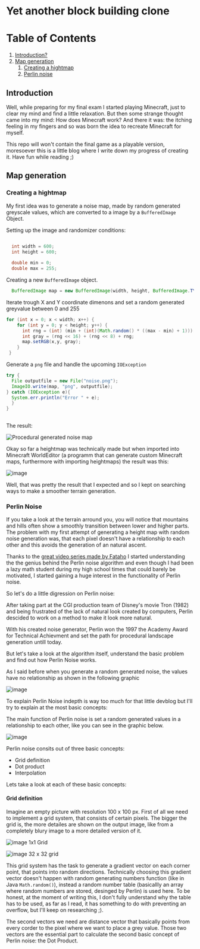 # Yet another block building clone

# Table of Contents
1. [Introduction?](#introduction)
2. [Map generation](#mapgeneration)
   1. [Creating a hightmap](#Creatingahightmap)
   2. [Perlin noise](#Perlinnoise)


## Introduction<a name="introduction"></a>

Well, while preparing for my final exam I started playing Minecraft, just to clear my mind and find a little relaxation. But then some strange thought came into my mind: How does Minecraft work? 
And there it was: the itching feeling in my fingers and so was born the idea to recreate Minecraft for myself.

This repo will won't contain the final game as a playable version, moresoever this is a little blog where I write down my progress of creating it.
Have fun while reading ;)

## Map generation <a name="mapgeneration"></a>
### Creating a hightmap <a name="Creatingahightmap"></a>

My first idea was to generate a noise map, made by random generated greyscale values, which are converted to a image by a `BufferedImage` Object.


Setting up the image and randomizer conditions:


```Java

  int width = 600;
  int height = 600;
  
  double min = 0;
  double max = 255;
```

Creating a new `BufferedImage` object.

```Java
  BufferedImage map = new BufferedImage(width, height, BufferedImage.TYPE_BYTE_GRAY);
```

Iterate trough X and Y coordinate dimenons and set a random generated greyvalue between 0 and 255

```Java
for (int x = 0; x < width; x++) {
    for (int y = 0; y < height; y++) {
      int rng = (int) (min + (int)(Math.random() * ((max - min) + 1)));
      int gray = (rng << 16) + (rng << 8) + rng;
      map.setRGB(x,y, gray);
    }
 }
 ```
 
 
 Generate a `png` file and handle the upcoming `IOException`
 
 ```Java
 try {
   File outputfile = new File("noise.png");
   ImageIO.write(map, "png", outputfile);
 } catch (IOException e){
   System.err.println("Error " + e);
   }
 }
    
```

The result:


![Procedural generated noise map](https://user-images.githubusercontent.com/70364903/234199370-d672e529-912f-4518-b9d2-4c1925ba52ed.png)

Okay so far a heightmap was technically made but when imported into Minecraft WorldEditor (a programm that can generate custom Minecraft maps, furthermore with importing heightmaps) the result was this:


![image](https://user-images.githubusercontent.com/70364903/234211051-763dec25-9287-41a7-bd2d-9bb73b757b17.png)

Well, that was pretty the result that I expected and so I kept on searching ways to make a smoother terrain generation.

### Perlin Noise <a name="Perlinnoise"></a>


If you take a look at the terrain arround you, you will notice that mountains and hills often show a smoothly transition between lower and higher parts.
The problem with my first attempt of generating a height map with random noise generation was, that each pixel doesn't have a relationship to each other and this avoids the generation of an natural ascent.

Thanks to the <a href="https://www.youtube.com/watch?v=iW4nFygKAjw&list=PLA2Wxg-e7vbA1LC15uXM0s8p5Nhse_rNn">great video series made by Fataho</a> I started understanding the the genius behind the Perlin noise algorithm and even though I had been a lazy math student during my high school times that could barely be motivated, I started gaining a huge interest in the functionality of Perlin noise.

So let's do a little digression on Perlin noise:

After taking part at the CGI production team of Disney's movie Tron (1982) and being frustrated of the lack of natural look created by computers, Perlin descided to work on a method to make it look more natural.

With his created noise generator, Perlin won the 1997 the Academy Award for Technical Achievment and set the path for procedural landscape generation untill today.

But let's take a look at the algorithm itself, understand the basic problem and find out how Perlin Noise works.

As I said before when you generate a random generated noise, the values have no relationship as shown in the following graphic

![image](https://user-images.githubusercontent.com/70364903/235259572-7aeae6d6-8106-4e64-8639-6ed7ea6dc3a2.png)

To explain Perlin Noise indepth is way too much for that little devblog but I'll try to explain at the most basic concepts:


The main function of Perlin noise is set a random generated values in a relationship to each other, like you can see in the graphic below.


![image](https://user-images.githubusercontent.com/70364903/236028686-bb2846b5-fe88-4d23-af7d-7064d06b1c4b.png)

Perlin noise consits out of three basic concepts:
- Grid definition
- Dot product
- Interpolation

Lets take a look at each of these basic concepts:

#### Grid definition
Imagine an empty picture with resolution 100 x 100 px. First of all we need to implement a grid system, that consists of certain pixels.
The bigger the grid is, the more detailes are shown on the output image, like from a completely blury image to a more detailed version of it.

![image](https://user-images.githubusercontent.com/70364903/236035983-ed8946c0-e671-4a81-b9ba-33853c9954ed.png)
1x1 Grid

![image](https://user-images.githubusercontent.com/70364903/236036076-5666e82a-ee09-4ef1-a7c8-b550f5f48779.png)
32 x 32 grid

This grid system has the task to generate a gradient vector on each corner point, that points into random directions. Technically choosing this gradient vector doesn't happen with random generating numbers function (like in Java `Math.random()`), instead a random number table (basicallly an array where random numbers are stored, desinged by Perlin) is used here.
To be honest, at the moment of writing this, I don't fully understand why the table has to be used, as far as I read, it has something to do with preventing an overflow, but I'll keep on researching ;).

The second vectors we need are distance vector that basically points from every corder to the pixel where we want to place a grey value.
Those two vectors are the essential part to calculate the second basic concept of Perlin noise: the Dot Product.



